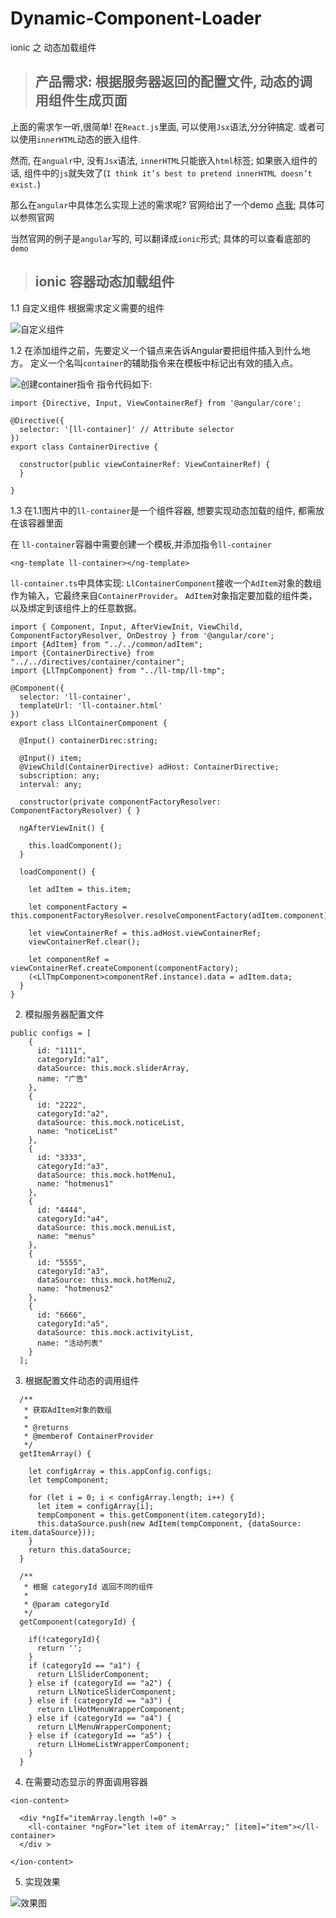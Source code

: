 # Dynamic-Component-Loader
ionic 之 动态加载组件

><h2>产品需求: 根据服务器返回的配置文件, 动态的调用组件生成页面</h2>

上面的需求乍一听,很简单! 在`React.js`里面, 可以使用`Jsx`语法,分分钟搞定. 或者可以使用`innerHTML`动态的嵌入组件.

然而, 在`angualr`中, 没有`Jsx`语法, `innerHTML`只能嵌入`html`标签;
 如果嵌入组件的话,  组件中的`js`就失效了(`I think it’s best to pretend innerHTML doesn’t exist.`)

那么在`angular`中具体怎么实现上述的需求呢? 官网给出了一个demo [点我](https://angular.io/guide/dynamic-component-loader);
具体可以参照官网

当然官网的例子是`angular`写的, 可以翻译成`ionic`形式; 具体的可以查看底部的`demo`

> <h2>ionic 容器动态加载组件</h2>
1.1  自定义组件 根据需求定义需要的组件

![自定义组件](http://upload-images.jianshu.io/upload_images/1482909-ad74ff7092a0750a.png?imageMogr2/auto-orient/strip%7CimageView2/2/w/1240)

1.2 在添加组件之前，先要定义一个锚点来告诉Angular要把组件插入到什么地方。
定义一个名叫`container`的辅助指令来在模板中标记出有效的插入点。

![创建container指令](http://upload-images.jianshu.io/upload_images/1482909-fcb484a0d7726174.png?imageMogr2/auto-orient/strip%7CimageView2/2/w/1240)
指令代码如下:
```
import {Directive, Input, ViewContainerRef} from '@angular/core';

@Directive({
  selector: '[ll-container]' // Attribute selector
})
export class ContainerDirective {

  constructor(public viewContainerRef: ViewContainerRef) {
  }

}
```

1.3 在1.1图片中的`ll-container`是一个组件容器, 想要实现动态加载的组件, 都需放在该容器里面

在 `ll-container`容器中需要创建一个模板,并添加指令`ll-container`
```
<ng-template ll-container></ng-template>
```
`ll-container.ts`中具体实现:
`LlContainerComponent`接收一个`AdItem`对象的数组作为输入，它最终来自`ContainerProvider`。 `AdItem`对象指定要加载的组件类，以及绑定到该组件上的任意数据。
```
import { Component, Input, AfterViewInit, ViewChild, ComponentFactoryResolver, OnDestroy } from '@angular/core';
import {AdItem} from "../../common/adItem";
import {ContainerDirective} from "../../directives/container/container";
import {LlTmpComponent} from "../ll-tmp/ll-tmp";

@Component({
  selector: 'll-container',
  templateUrl: 'll-container.html'
})
export class LlContainerComponent {

  @Input() containerDirec:string;

  @Input() item;
  @ViewChild(ContainerDirective) adHost: ContainerDirective;
  subscription: any;
  interval: any;

  constructor(private componentFactoryResolver: ComponentFactoryResolver) { }

  ngAfterViewInit() {

    this.loadComponent();
  }

  loadComponent() {

    let adItem = this.item;

    let componentFactory = this.componentFactoryResolver.resolveComponentFactory(adItem.component);

    let viewContainerRef = this.adHost.viewContainerRef;
    viewContainerRef.clear();

    let componentRef = viewContainerRef.createComponent(componentFactory);
    (<LlTmpComponent>componentRef.instance).data = adItem.data;
  }
}

```

2. 模拟服务器配置文件
```
public configs = [
    {
      id: "1111",
      categoryId:"a1",
      dataSource: this.mock.sliderArray,
      name: "广告"
    },
    {
      id: "2222",
      categoryId:"a2",
      dataSource: this.mock.noticeList,
      name: "noticeList"
    },
    {
      id: "3333",
      categoryId:"a3",
      dataSource: this.mock.hotMenu1,
      name: "hotmenus1"
    },
    {
      id: "4444",
      categoryId:"a4",
      dataSource: this.mock.menuList,
      name: "menus"
    },
    {
      id: "5555",
      categoryId:"a3",
      dataSource: this.mock.hotMenu2,
      name: "hotmenus2"
    },
    {
      id: "6666",
      categoryId:"a5",
      dataSource: this.mock.activityList,
      name: "活动列表"
    }
  ];
```
3. 根据配置文件动态的调用组件
```
  /**
   * 获取AdItem对象的数组
   * 
   * @returns 
   * @memberof ContainerProvider
   */
  getItemArray() {

    let configArray = this.appConfig.configs;
    let tempComponent;

    for (let i = 0; i < configArray.length; i++) {
      let item = configArray[i];
      tempComponent = this.getComponent(item.categoryId);
      this.dataSource.push(new AdItem(tempComponent, {dataSource: item.dataSource}));
    }
    return this.dataSource;
  }

  /**
   * 根据 categoryId 返回不同的组件
   * 
   * @param categoryId 
   */
  getComponent(categoryId) {

    if(!categoryId){
      return '';
    }
    if (categoryId == "a1") {
      return LlSliderComponent;
    } else if (categoryId == "a2") {
      return LlNoticeSliderComponent;
    } else if (categoryId == "a3") {
      return LlHotMenuWrapperComponent;
    } else if (categoryId == "a4") {
      return LlMenuWrapperComponent;
    } else if (categoryId == "a5") {
      return LlHomeListWrapperComponent;
    }
  }
```
4. 在需要动态显示的界面调用容器
```
<ion-content>

  <div *ngIf="itemArray.length !=0" >
    <ll-container *ngFor="let item of itemArray;" [item]="item"></ll-container>
  </div >

</ion-content>
```

5. 实现效果

![效果图](http://upload-images.jianshu.io/upload_images/1482909-1b9f579c328be268.png?imageMogr2/auto-orient/strip%7CimageView2/2/w/1240)

